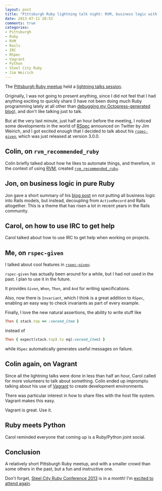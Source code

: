 ```yaml
---
layout: post
title: "Pittsburgh Ruby lightning talk night: RVM, business logic with Rails, IRC, rspec-given, Vagrant"
date: 2013-07-11 20:53
comments: true
categories: 
- Pittsburgh
- Ruby
- RVM
- Rails
- IRC
- RSpec
- Vagrant
- Python
- Steel City Ruby
- Jim Weirich
---
```

The [Pittsburgh Ruby meetup](http://www.meetup.com/pittsburgh-ruby) held a [lightning talks session](http://www.meetup.com/pittsburgh-ruby/events/120200102).

Originally, I was not going to present anything, since I did not feel that I had anything exciting to quickly share (I have not been doing much Ruby programming lately at all other than [debugging my Octopress-generated blog](/blog/2013/06/29/nil-non-determinism-exceptions)), and don't like talking just to talk.

But at the very last minute, just half an hour before the meeting, I noticed some developments in the world of [RSpec](http://rspec.info/) announced on Twitter by Jim Weirich, and I got excited enough that I decided to talk about his [`rspec-given`](https://github.com/jimweirich/rspec-given), which was just released at version 3.0.0.

<!--more-->

## Colin, on `rvm_recommended_ruby`

Colin briefly talked about how he likes to automate things, and therefore, in the context of using [RVM](https://rvm.io/), created [`rvm_recommended_ruby`](https://github.com/wayneeseguin/rvm/pull/1074).

## Jon, on business logic in pure Ruby

Jon gave a short summary of his [blog post](http://jonathandean.com/2013/07/business-logic-in-pure-ruby/) on not putting all business logic into Rails models, but instead, decoupling from `ActiveRecord` and Rails altogether. This is a theme that has risen a lot in recent years in the Rails community.

## Carol, on how to use IRC to get help

Carol talked about how to use IRC to get help when working on projects.

## Me, on `rspec-given`

I talked about cool features in [`rspec-given`](https://github.com/jimweirich/rspec-given).

`rspec-given` has actually been around for a while, but I had not used in the past. I plan to use it in the future.

It provides `Given`, `When`, `Then`, and `And` for writing specifications.

Also, now there is `Invariant`, which I think is a great addition to `RSpec`, enabling an easy way to check invariants as part of every example.

Finally, I love the new natural assertions, the ability to write stuff like

``` ruby
Then { stack.top == :second_item }
```

instead of

``` ruby
Then { expect(stack.top).to eq(:second_item) }
```

while `RSpec` automatically generates useful messages on failure.

## Colin again, on Vagrant

Since all the lightning talks were done in less than half an hour, Carol called for more volunteers to talk about something. Colin ended up impromptu talking about his use of [Vagrant](http://www.vagrantup.com/) to create development environments.

There was particular interest in how to share files with the host file system. Vagrant makes this easy.

Vagrant is great. Use it.

## Ruby meets Python

Carol reminded everyone that coming up is a Ruby/Python joint social.

## Conclusion

A relatively short Pittsburgh Ruby meetup, and with a smaller crowd than some others in the past, but a fun and instructive one.

Don't forget, [Steel City Ruby Conference 2013](http://steelcityruby.org/) is in a month! I'm [excited to attend again](http://franklinchen.com/blog/2012/08/07/the-first-steel-city-ruby-conference-an-amazing-experience/).
